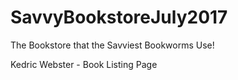 # SavvyBookstoreJuly2017
The Bookstore that the Savviest Bookworms Use!
<p>Kedric Webster - Book Listing Page</p>
